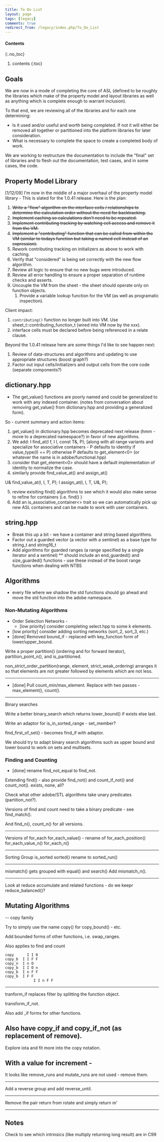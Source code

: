 ```yaml
---
title: To Do List
layout: page
tags: [legacy]
comments: true
redirect_from: /legacy/index.php/To_Do_List
---
```

#### Contents
{:.no_toc}
1. contents
{:toc}

## Goals
We are now in a mode of completing the core of ASL (defined to be roughly the libraries which make of the property model and layout libraries as well as anything which is complete enough to warrant inclusion).

To that end, we are reviewing all of the libraries and for each one determining:

* Is it used and/or useful and worth being completed. If not it will either be removed all together or partitioned into the platform libraries for later consideration.
* What is necessary to complete the space to create a completed body of work.

We are working to restructure the documentation to include the "final" set of libraries and to flesh out the documentation, test cases, and in some cases, the code.

## Property Model Library
[1/12/09] I'm now in the middle of a major overhaul of the property model library - This is slated for the 1.0.41 release. Here is the plan:

1. <del>Write a "flow" algorithm on the interface cells / relationships to determine the calculation order without the need for backtracking.</del>
1. <del>Implement caching so calculations don't need to be repeated.</del>
1. <del>Implement contributing tracking by watching cell access and remove it from the VM.</del>
1. <del>Implement a "contributing" function that can be called from within the VM (similar to todays function but taking a named cell instead of an expression).</del>
1. Rework contributing tracking on initializers as above to work with caching.
1. Verify that "considered" is being set correctly with the new flow algorithm.
1. Review all logic to ensure that no new bugs were introduced.
1. Review all error handling to ensure a proper separation of runtime checks and asserts.
1. Uncouple the VM from the sheet - the sheet should operate only on function objects.
    1. Provide a variable lookup function for the VM (as well as programatic inspection).

Client impact:
1. <code>contributing()</code> function no longer built into VM. Use sheet_t::contributing_function_t (wired into VM now by the xxx).
1. interface cells must be declared before being referenced in a relate clause.

Beyond the 1.0.41 release here are some things I'd like to see happen next:

1. Review of data-structures and algorithms and updating to use appropriate structures (boost graph?)
1. Factor out input cells/initializers and output cells from the core code (separate components?)

## dictionary.hpp

* The get_value() functions are poorly named and could be generalized to work with any indexed container.
(notes from conversation about removing get_value() from dictionary.hpp and providing a generalized form).

So - current summary and action items:
1) get_value() in dictionary.hpp becomes deprecated next release (hmm - move to a deprecated namespace?) in favor of new algorithms.
2) We add:
I find_at(I f, I l, const T&, P);
[along with all range variants and specialize for associative containers - P defaults to identity if value_type(I) == P)
otherwise P defaults to get_element<0> (or whatever the name is in adobe/functional.hpp)
3) consider that get_element<0> should have a default implementation of identity to normalize the case.
4) similarly provide find_value_at() and assign_at()

U& find_value_at(I, I, T, P);
I assign_at(I, I, T, U&, P);

5) review exisiting find() algorithms to see which it would also make sense to refine for containers (i.e. find() )
6) Add an is_associative_container<> trait so we can automatically pick up new ASL containers and can be made to work with user containers.

## string.hpp

* Break this up a bit - we have a container and string based algorithms.
* Factor out a guarded vector (a vector with a sentinel) as a base type for string_t and string16_t
* Add algorithms for guarded ranges (a range specified by a single iterator and a sentinel)
** should include an end_guarded() and size_guarded() functions - use these instead of the boost range functions when dealing with NTBS

## Algorithms

* every file where we shadow the std functions should go ahead and move the std function into the adobe namespace.

### Non-Mutating Algorithms

* Order Selection Networks -
    * [low priority] consider completing select.hpp to some k elements.
* [low priority] consider adding sorting networks (sort_2, sort_3, etc.)
* [done] Removed bound_if - replaced with key_function form of lower/upper_bound.

Write a proper partition() (ordering and for forward iterator), partition_point_n(), and is_partitioned.

non_strict_order_partition(range, element, strict_weak_ordering) arranges it so that elements are not greater followed by elements which are not less.

------

* [done] Pull count_min/max_element. Replace with two passes - max_element(), count().

-----

Binary searches

Write a better binary_search which returns lower_bound() if exists else last.

Write an adaptor for is_in_sorted_range - set_member?

find_first_of_set() - becomes find_if with adaptor.

We should try to adapt binary search algorithms such as upper bound and lower bound to work on sets and multisets.

### Finding and Counting

* [done] rename find_not_equal to find_not.

Extending find() - also provide find_not() and count_if_not() and count_not().
exists, none, all?

Check what other adobe/STL algorithms take unary predicates (partition_not?).

Versions of find and count need to take a binary predicate -
see find_match().

And find_n(), count_n() for all versions.

-----

Versions of for_each
for_each_value() - rename of for_each_position()
for_each_value_n()
for_each_n()

-----

Sorting Group
is_sorted
sorted() rename to sorted_run()

------

mismatch() gets grouped with equal() and search()
Add mismatch_n().

------

Look at reduce accumulate and related functions - do we keepr reduce_balanced()?

## Mutating Algorithms

--
copy family

Try to simply use the name copy() for copy_bound() - etc.

Add bounded forms of other functions, i.e. swap_ranges.

Also applies to find and count

```
copy      I I 0
copy_b  I I F F
copy_n  I n O
copy_b  I I O n
copy_b  I n F F
copy_b  I F F
             I I n F F
```

---
tranform_if replaces filter by splitting the function object.

transform_if_not.

Also add _if forms for other functions.

Also have copy_if and copy_if_not (as replacement of remove).
---
Explore iota and fit more into the copy notation.

With a value for increment -
---

It looks like remove_runs and mutate_runs are not used - remove them.

---

Add a reverse group and add reverse_until.

---

Remove the pair return from rotate and simply return m'

---



##  Notes

Check to see which intrinsics (like multiply returning long result) are in C99

